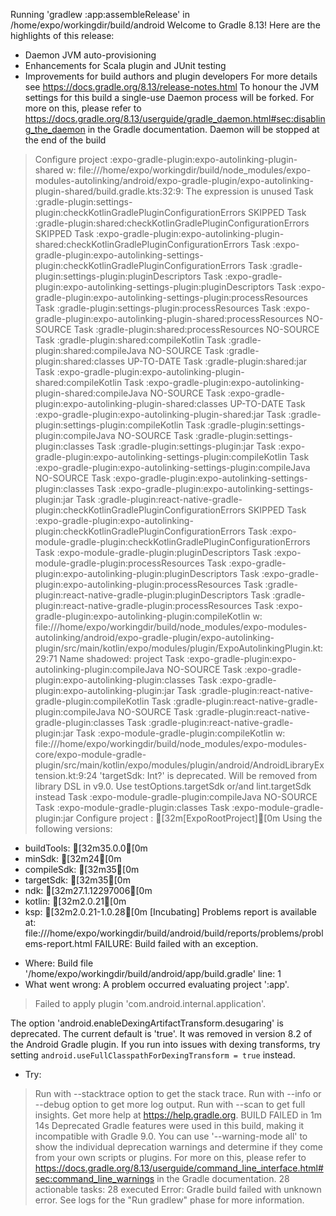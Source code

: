 Running 'gradlew :app:assembleRelease' in /home/expo/workingdir/build/android
Welcome to Gradle 8.13!
Here are the highlights of this release:
- Daemon JVM auto-provisioning
 - Enhancements for Scala plugin and JUnit testing
 - Improvements for build authors and plugin developers
For more details see https://docs.gradle.org/8.13/release-notes.html
To honour the JVM settings for this build a single-use Daemon process will be forked. For more on this, please refer to https://docs.gradle.org/8.13/userguide/gradle_daemon.html#sec:disabling_the_daemon in the Gradle documentation.
Daemon will be stopped at the end of the build
> Configure project :expo-gradle-plugin:expo-autolinking-plugin-shared
w: file:///home/expo/workingdir/build/node_modules/expo-modules-autolinking/android/expo-gradle-plugin/expo-autolinking-plugin-shared/build.gradle.kts:32:9: The expression is unused
> Task :gradle-plugin:settings-plugin:checkKotlinGradlePluginConfigurationErrors SKIPPED
> Task :gradle-plugin:shared:checkKotlinGradlePluginConfigurationErrors SKIPPED
> Task :expo-gradle-plugin:expo-autolinking-plugin-shared:checkKotlinGradlePluginConfigurationErrors
> Task :expo-gradle-plugin:expo-autolinking-settings-plugin:checkKotlinGradlePluginConfigurationErrors
> Task :gradle-plugin:settings-plugin:pluginDescriptors
> Task :expo-gradle-plugin:expo-autolinking-settings-plugin:pluginDescriptors
> Task :expo-gradle-plugin:expo-autolinking-settings-plugin:processResources
> Task :gradle-plugin:settings-plugin:processResources
> Task :expo-gradle-plugin:expo-autolinking-plugin-shared:processResources NO-SOURCE
> Task :gradle-plugin:shared:processResources NO-SOURCE
> Task :gradle-plugin:shared:compileKotlin
> Task :gradle-plugin:shared:compileJava NO-SOURCE
> Task :gradle-plugin:shared:classes UP-TO-DATE
> Task :gradle-plugin:shared:jar
> Task :expo-gradle-plugin:expo-autolinking-plugin-shared:compileKotlin
> Task :expo-gradle-plugin:expo-autolinking-plugin-shared:compileJava NO-SOURCE
> Task :expo-gradle-plugin:expo-autolinking-plugin-shared:classes UP-TO-DATE
> Task :expo-gradle-plugin:expo-autolinking-plugin-shared:jar
> Task :gradle-plugin:settings-plugin:compileKotlin
> Task :gradle-plugin:settings-plugin:compileJava NO-SOURCE
> Task :gradle-plugin:settings-plugin:classes
> Task :gradle-plugin:settings-plugin:jar
> Task :expo-gradle-plugin:expo-autolinking-settings-plugin:compileKotlin
> Task :expo-gradle-plugin:expo-autolinking-settings-plugin:compileJava NO-SOURCE
> Task :expo-gradle-plugin:expo-autolinking-settings-plugin:classes
> Task :expo-gradle-plugin:expo-autolinking-settings-plugin:jar
> Task :gradle-plugin:react-native-gradle-plugin:checkKotlinGradlePluginConfigurationErrors SKIPPED
> Task :expo-gradle-plugin:expo-autolinking-plugin:checkKotlinGradlePluginConfigurationErrors
> Task :expo-module-gradle-plugin:checkKotlinGradlePluginConfigurationErrors
> Task :expo-module-gradle-plugin:pluginDescriptors
> Task :expo-module-gradle-plugin:processResources
> Task :expo-gradle-plugin:expo-autolinking-plugin:pluginDescriptors
> Task :expo-gradle-plugin:expo-autolinking-plugin:processResources
> Task :gradle-plugin:react-native-gradle-plugin:pluginDescriptors
> Task :gradle-plugin:react-native-gradle-plugin:processResources
> Task :expo-gradle-plugin:expo-autolinking-plugin:compileKotlin
w: file:///home/expo/workingdir/build/node_modules/expo-modules-autolinking/android/expo-gradle-plugin/expo-autolinking-plugin/src/main/kotlin/expo/modules/plugin/ExpoAutolinkingPlugin.kt:29:71 Name shadowed: project
> Task :expo-gradle-plugin:expo-autolinking-plugin:compileJava NO-SOURCE
> Task :expo-gradle-plugin:expo-autolinking-plugin:classes
> Task :expo-gradle-plugin:expo-autolinking-plugin:jar
> Task :gradle-plugin:react-native-gradle-plugin:compileKotlin
> Task :gradle-plugin:react-native-gradle-plugin:compileJava
NO-SOURCE
> Task :gradle-plugin:react-native-gradle-plugin:classes
> Task :gradle-plugin:react-native-gradle-plugin:jar
> Task :expo-module-gradle-plugin:compileKotlin
w: file:///home/expo/workingdir/build/node_modules/expo-modules-core/expo-module-gradle-plugin/src/main/kotlin/expo/modules/plugin/android/AndroidLibraryExtension.kt:9:24 'targetSdk: Int?' is deprecated. Will be removed from library DSL in v9.0. Use testOptions.targetSdk or/and lint.targetSdk instead
> Task :expo-module-gradle-plugin:compileJava NO-SOURCE
> Task :expo-module-gradle-plugin:classes
> Task :expo-module-gradle-plugin:jar
> Configure project :
[32m[ExpoRootProject][0m Using the following versions:
  - buildTools:  [32m35.0.0[0m
  - minSdk:      [32m24[0m
  - compileSdk:  [32m35[0m
  - targetSdk:   [32m35[0m
  - ndk:         [32m27.1.12297006[0m
  - kotlin:      [32m2.0.21[0m
  - ksp:         [32m2.0.21-1.0.28[0m
[Incubating] Problems report is available at: file:///home/expo/workingdir/build/android/build/reports/problems/problems-report.html
FAILURE: Build failed with an exception.
* Where:
Build file '/home/expo/workingdir/build/android/app/build.gradle' line: 1
* What went wrong:
A problem occurred evaluating project ':app'.
> Failed to apply plugin 'com.android.internal.application'.
   >
The option 'android.enableDexingArtifactTransform.desugaring' is deprecated.
     The current default is 'true'.
     It was removed in version 8.2 of the Android Gradle plugin.
     If you run into issues with dexing transforms, try setting `android.useFullClasspathForDexingTransform = true` instead.
* Try:
> Run with --stacktrace option to get the stack trace.
> Run with --info or --debug option to get more log output.
> Run with --scan to get full insights.
> Get more help at https://help.gradle.org.
BUILD FAILED in 1m 14s
Deprecated Gradle features were used in this build, making it incompatible with Gradle 9.0.
You can use '--warning-mode all' to show the individual deprecation warnings and determine if they come from your own scripts or plugins.
For more on this, please refer to https://docs.gradle.org/8.13/userguide/command_line_interface.html#sec:command_line_warnings in the Gradle documentation.
28 actionable tasks: 28 executed
Error: Gradle build failed with unknown error. See logs for the "Run gradlew" phase for more information.